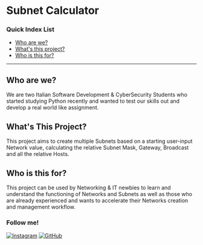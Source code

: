 # Subnet Calculator

### Quick Index List
- [Who are we?](#who-are-we)
- [What's this project?](#whats-this-project)
- [Who is this for?](#who-is-this-for)

<hr>

## Who are we?
We are two Italian Software Development & CyberSecurity Students who started studying Python recently and wanted to test our skills out and develop a real world like assignment.

## What's This Project?
This project aims to create multiple Subnets based on a starting user-input Network value, calculating the relative Subnet Mask, Gateway, Broadcast and all the relative Hosts.

## Who is this for?
This project can be used by Networking & IT newbies to learn and understand the functioning of Networks and Subnets as well as those who are already experienced and wants to accelerate their Networks creation and management workflow.

### Follow me!

[![Instagram](https://img.shields.io/badge/Instagram-E4405F?style=for-the-badge&logo=instagram&logoColor=white&label=feis._.arts&labelColor=833AB4&color=5B51D8
)](https://instagram.com/feis._.arts)
[![GitHub](https://img.shields.io/badge/GitHub-100000?style=for-the-badge&logo=GitHub&logoColor=white&label=Facecchia&labelColor=%230A0A0A&color=%23E0E0E0)](https://github.com/mfacecchia)
